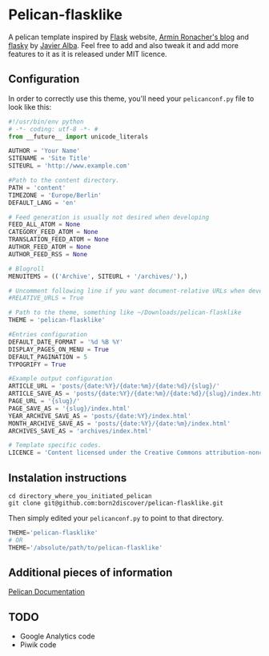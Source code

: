 # Pelican-flasklike

A pelican template inspired by [Flask](http://flask.pocoo.org/) website, [Armin Ronacher's blog](http://lucumr.pocoo.org/) and [flasky](https://github.com/fjavieralba/flasky) by [Javier Alba](https://github.com/fjavieralba). Feel free to add and also tweak it and add more features to it as it is released under MIT licence.

## Configuration

In order to correctly use this theme, you'll need your `pelicanconf.py` file to look like this:

```python
#!/usr/bin/env python
# -*- coding: utf-8 -*- #
from __future__ import unicode_literals

AUTHOR = 'Your Name'
SITENAME = 'Site Title'
SITEURL = 'http://www.example.com'

#Path to the content directory.
PATH = 'content'
TIMEZONE = 'Europe/Berlin'
DEFAULT_LANG = 'en'

# Feed generation is usually not desired when developing
FEED_ALL_ATOM = None
CATEGORY_FEED_ATOM = None
TRANSLATION_FEED_ATOM = None
AUTHOR_FEED_ATOM = None
AUTHOR_FEED_RSS = None

# Blogroll
MENUITEMS = (('Archive', SITEURL + '/archives/'),)

# Uncomment following line if you want document-relative URLs when developing
#RELATIVE_URLS = True

# Path to the theme, something like ~/Downloads/pelican-flasklike
THEME = 'pelican-flasklike'

#Entries configuration
DEFAULT_DATE_FORMAT = '%d %B %Y'
DISPLAY_PAGES_ON_MENU = True
DEFAULT_PAGINATION = 5
TYPOGRIFY = True

#Example output configuration
ARTICLE_URL = 'posts/{date:%Y}/{date:%m}/{date:%d}/{slug}/'
ARTICLE_SAVE_AS = 'posts/{date:%Y}/{date:%m}/{date:%d}/{slug}/index.html'
PAGE_URL = '{slug}/'
PAGE_SAVE_AS = '{slug}/index.html'
YEAR_ARCHIVE_SAVE_AS = 'posts/{date:%Y}/index.html'
MONTH_ARCHIVE_SAVE_AS = 'posts/{date:%Y}/{date:%m}/index.html'
ARCHIVES_SAVE_AS = 'archives/index.html'

# Template specific codes.
LICENCE = 'Content licensed under the Creative Commons attribution-noncommercial-sharealike License.'
```
## Instalation instructions
```shell
cd directory_where_you_initiated_pelican
git clone git@github.com:born2discover/pelican-flasklike.git
```

Then simply edited your `pelicanconf.py` to point to that directory.

```python
THEME='pelican-flasklike'
# OR
THEME='/absolute/path/to/pelican-flasklike'
```

## Additional pieces of information
[Pelican Documentation](http://docs.getpelican.com/en/3.6.3/)

## TODO
* Google Analytics code
* Piwik code
